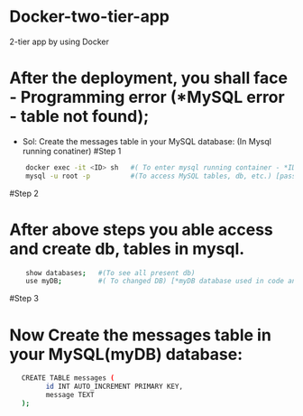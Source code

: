 # Docker-two-tier-app
2-tier app by using Docker

# After the deployment, you shall face - Programming error (*MySQL error - table not found);
 - Sol: Create the messages table in your MySQL database: (In Mysql running conatiner)
#Step 1
 ```bash 
     docker exec -it <ID> sh   #( To enter mysql running container - *ID = container ID) 
     mysql -u root -p          #(To access MySQL tables, db, etc.) [password - admin]
```
#Step 2
# After above steps you able access and create db, tables in mysql. 
```bash
    show databases;   #(To see all present db)
    use myDB;         #( To changed DB) [*myDB database used in code and config file]
```
#Step 3
# Now Create the messages table in your MySQL(myDB) database:
```bash
   CREATE TABLE messages (
         id INT AUTO_INCREMENT PRIMARY KEY,
         message TEXT
   );
```
